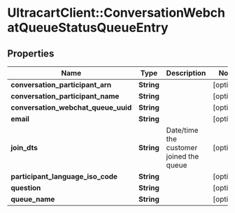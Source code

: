 # UltracartClient::ConversationWebchatQueueStatusQueueEntry

## Properties
Name | Type | Description | Notes
------------ | ------------- | ------------- | -------------
**conversation_participant_arn** | **String** |  | [optional] 
**conversation_participant_name** | **String** |  | [optional] 
**conversation_webchat_queue_uuid** | **String** |  | [optional] 
**email** | **String** |  | [optional] 
**join_dts** | **String** | Date/time the customer joined the queue | [optional] 
**participant_language_iso_code** | **String** |  | [optional] 
**question** | **String** |  | [optional] 
**queue_name** | **String** |  | [optional] 



